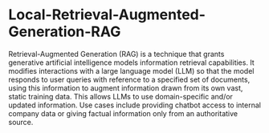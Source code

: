# Local-Retrieval-Augmented-Generation-RAG

Retrieval-Augmented Generation (RAG) is a technique that grants generative artificial intelligence models information retrieval capabilities. It modifies interactions with a large language model (LLM) so that the model responds to user queries with reference to a specified set of documents, using this information to augment information drawn from its own vast, static training data. This allows LLMs to use domain-specific and/or updated information. Use cases include providing chatbot access to internal company data or giving factual information only from an authoritative source.

